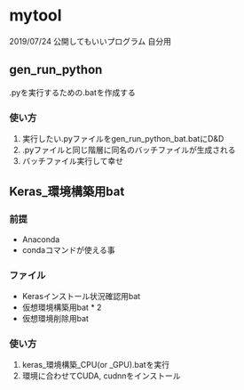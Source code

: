 # mytool
2019/07/24
公開してもいいプログラム
自分用

## gen_run_python
.pyを実行するための.batを作成する

### 使い方
1. 実行したい.pyファイルをgen_run_python_bat.batにD&D
2. .pyファイルと同じ階層に同名のバッチファイルが生成される
3. バッチファイル実行して幸せ

## Keras_環境構築用bat

### 前提
- Anaconda
- condaコマンドが使える事

### ファイル
- Kerasインストール状況確認用bat
- 仮想環境構築用bat * 2
- 仮想環境削除用bat

### 使い方
1. keras_環境構築_CPU(or _GPU).batを実行
2. 環境に合わせてCUDA, cudnnをインストール
